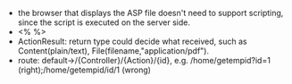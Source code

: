 - the browser that displays the ASP file doesn't need to support scripting, since the script is executed on the server side.
- <% %>
- ActionResult: return type could decide what received, such as Content(plain/text), File(filename,"application/pdf"). 
- route: default->/{Controller}/{Action}/{id}, e.g. /home/getempid?id=1 (right);/home/getempid/id/1 (wrong)
